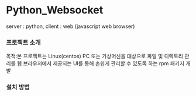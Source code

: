 # Python_Websocket
server : python, client : web (javascript web browser)

### 프로젝트 소개
목적:본 프로젝트는 Linux(centos) PC 또는 가상머신을 대상으로 파일 및 디렉토리 관리를 웹 브라우저에서 제공되는 UI를 통해 손쉽게 관리할 수 있도록 하는 rpm 패키지 개발

### 설치 방법

